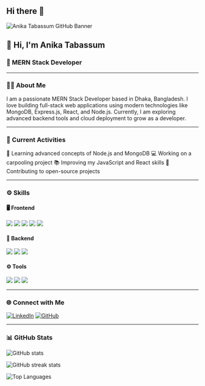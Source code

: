 ## Hi there 👋
<!-- Banner -->
<img src="https://i.ibb.co/YFH6Ystd/git.png" alt="Anika Tabassum GitHub Banner" />

## 👋 Hi, I'm Anika Tabassum
### 🚀 MERN Stack Developer

---

### 🧑‍💻 About Me
I am a passionate MERN Stack Developer based in Dhaka, Bangladesh.
I love building full-stack web applications using modern technologies like MongoDB, Express.js, React, and Node.js.
Currently, I am exploring advanced backend tools and cloud deployment to grow as a developer.

---

### 🔭 Current Activities

🌱 Learning advanced concepts of Node.js and MongoDB
💻 Working on a carpooling project
📚 Improving my JavaScript and React skills
🔗 Contributing to open-source projects

---

### ⚙️ Skills

#### 🖥️ Frontend
<p> <img src="https://img.shields.io/badge/HTML5-E34F26?logo=html5&logoColor=white" /> <img src="https://img.shields.io/badge/CSS3-1572B6?logo=css3&logoColor=white" /> <img src="https://img.shields.io/badge/JavaScript-F7DF1E?logo=javascript&logoColor=black" /> <img src="https://img.shields.io/badge/React-61DAFB?logo=react&logoColor=black" /> <img src="https://img.shields.io/badge/Tailwind_CSS-38B2AC?logo=tailwind-css&logoColor=white" /> </p>

#### 🧩 Backend
<p> <img src="https://img.shields.io/badge/Node.js-339933?logo=node.js&logoColor=white" /> <img src="https://img.shields.io/badge/Express.js-000000?logo=express&logoColor=white" /> <img src="https://img.shields.io/badge/MongoDB-47A248?logo=mongodb&logoColor=white" /> </p>

#### ⚙️ Tools
<p> <img src="https://img.shields.io/badge/VS_Code-007ACC?logo=visual-studio-code&logoColor=white" /> <img src="https://img.shields.io/badge/Git-F05032?logo=git&logoColor=white" /> <img src="https://img.shields.io/badge/GitHub-181717?logo=github&logoColor=white" /> </p>

---

### 🌐 Connect with Me

[![LinkedIn](https://img.shields.io/badge/LinkedIn-blue?logo=linkedin&logoColor=white)](https://www.linkedin.com/in/anika-tabassum-1b62541b1/)
[![GitHub](https://img.shields.io/badge/GitHub-black?logo=github&logoColor=white)](https://github.com/AnikaTabassum786)

---

### 📊 GitHub Stats

<p align="left">
  <img src="https://github-readme-stats.vercel.app/api?username=AnikaTabassum786&show_icons=true&theme=tokyonight" alt="GitHub stats" />
</p>

<p align="left">
  <img src="https://github-readme-streak-stats.herokuapp.com?user=AnikaTabassum786&theme=tokyonight" alt="GitHub streak stats" />
</p>

<p align="left">
  <img src="https://github-readme-stats.vercel.app/api/top-langs/?username=AnikaTabassum786&layout=compact&theme=tokyonight" alt="Top Languages" />
</p>
